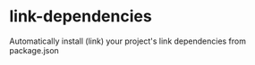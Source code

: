 # link-dependencies
Automatically install (link) your project's link dependencies from package.json
